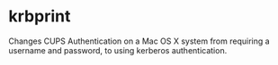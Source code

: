 krbprint
========

Changes CUPS Authentication on a Mac OS X system from requiring a username and password, to using kerberos authentication. 